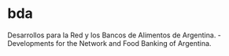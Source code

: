 # bda
Desarrollos para la Red y los Bancos de Alimentos de Argentina. -Developments for the Network and Food Banking of Argentina.
